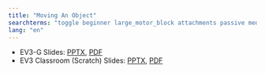 ```yaml
---
title: "Moving An Object"
searchterms: "toggle beginner large_motor_block attachments passive medium_motor_block moving object moving_object moving_an_object"
lang: "en"
---
```

 <ul>
 <li class="ng-binding">EV3-G Slides:
 <a href="ProgrammingLessons/beginner/MoveObject.pptx">PPTX</a>,
 <a href="ProgrammingLessons/beginner/MoveObject.pdf">PDF</a>
 </li>
 <li class="ng-binding">EV3 Classroom (Scratch) Slides:
 <a href="ProgrammingLessons/beginner/scratch-MoveObject.pptx">PPTX</a>,
 <a href="ProgrammingLessons/beginner/scratch-MoveObject.pdf">PDF</a>
 </li>
 </ul>
